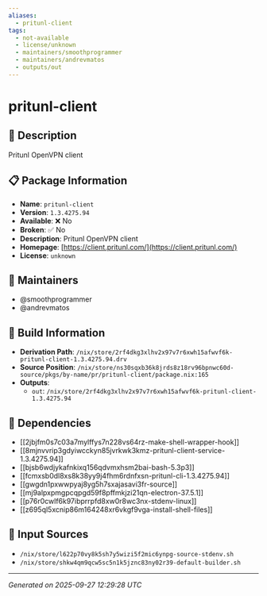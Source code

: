 ```yaml
---
aliases:
  - pritunl-client
tags:
  - not-available
  - license/unknown
  - maintainers/smoothprogrammer
  - maintainers/andrevmatos
  - outputs/out
---
```


# pritunl-client

## 📝 Description

Pritunl OpenVPN client

## 📋 Package Information

- **Name**: `pritunl-client`
- **Version**: `1.3.4275.94`
- **Available**: ❌ No
- **Broken**: ✅ No
- **Description**: Pritunl OpenVPN client
- **Homepage**: [https://client.pritunl.com/](https://client.pritunl.com/)
- **License**: `unknown`
## 👥 Maintainers

- @smoothprogrammer
- @andrevmatos


## 🔧 Build Information

- **Derivation Path**: `/nix/store/2rf4dkg3xlhv2x97v7r6xwh15afwvf6k-pritunl-client-1.3.4275.94.drv`
- **Source Position**: `/nix/store/ns30sqxb36k8jrds8z18rv96bpnwc60d-source/pkgs/by-name/pr/pritunl-client/package.nix:165`
- **Outputs**:
  - `out`:  `/nix/store/2rf4dkg3xlhv2x97v7r6xwh15afwvf6k-pritunl-client-1.3.4275.94`

## 🔗 Dependencies

- [[2jbjfm0s7c03a7mylffys7n228vs64rz-make-shell-wrapper-hook]]
- [[8mjnvvrip3gdyiwcckyn85jvrkwk3kmz-pritunl-client-service-1.3.4275.94]]
- [[bjsb6wdjykafnkixq156qdvmxhsm2bai-bash-5.3p3]]
- [[fcmxsb0dl8xs8k38yy9j4fhm6rdnfxsn-pritunl-cli-1.3.4275.94]]
- [[gwgdn1pxwwpyaj8yg5h7sxajasavi3fr-source]]
- [[mj9alpxpmgpcqpgd59f8pffmkjzi21qn-electron-37.5.1]]
- [[p76r0cwlf6k97ibprrpfd8xw0r8wc3nx-stdenv-linux]]
- [[z695ql5xcnip86m164248xr6vkgf9vga-install-shell-files]]

## 📁 Input Sources

- `/nix/store/l622p70vy8k5sh7y5wizi5f2mic6ynpg-source-stdenv.sh`
- `/nix/store/shkw4qm9qcw5sc5n1k5jznc83ny02r39-default-builder.sh`

---
*Generated on 2025-09-27 12:29:28 UTC*
